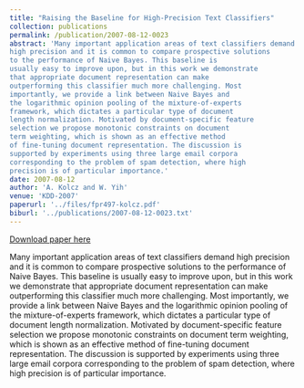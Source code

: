 ```yaml
---
title: "Raising the Baseline for High-Precision Text Classifiers"
collection: publications
permalink: /publication/2007-08-12-0023
abstract: 'Many important application areas of text classifiers demand
high precision and it is common to compare prospective solutions
to the performance of Naive Bayes. This baseline is
usually easy to improve upon, but in this work we demonstrate
that appropriate document representation can make
outperforming this classifier much more challenging. Most
importantly, we provide a link between Naive Bayes and
the logarithmic opinion pooling of the mixture-of-experts
framework, which dictates a particular type of document
length normalization. Motivated by document-specific feature
selection we propose monotonic constraints on document
term weighting, which is shown as an effective method
of fine-tuning document representation. The discussion is
supported by experiments using three large email corpora
corresponding to the problem of spam detection, where high
precision is of particular importance.'
date: 2007-08-12
author: 'A. Kolcz and W. Yih'
venue: 'KDD-2007'
paperurl: '../files/fpr497-kolcz.pdf'
biburl: '../publications/2007-08-12-0023.txt'
---
```


<a href='../files/fpr497-kolcz.pdf'>Download paper here</a>

Many important application areas of text classifiers demand
high precision and it is common to compare prospective solutions
to the performance of Naive Bayes. This baseline is
usually easy to improve upon, but in this work we demonstrate
that appropriate document representation can make
outperforming this classifier much more challenging. Most
importantly, we provide a link between Naive Bayes and
the logarithmic opinion pooling of the mixture-of-experts
framework, which dictates a particular type of document
length normalization. Motivated by document-specific feature
selection we propose monotonic constraints on document
term weighting, which is shown as an effective method
of fine-tuning document representation. The discussion is
supported by experiments using three large email corpora
corresponding to the problem of spam detection, where high
precision is of particular importance.
